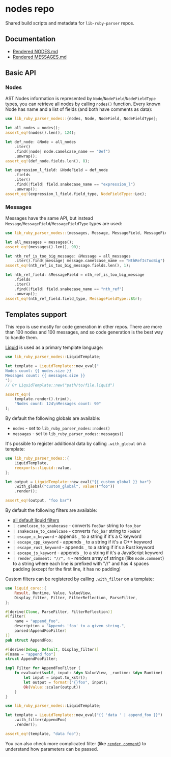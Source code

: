 # nodes repo

Shared build scripts and metadata for `lib-ruby-parser` repos.

## Documentation

+ [Rendered NODES.md](NODES.md)
+ [Rendered MESSAGES.md](MESSAGES.md)

## Basic API

### Nodes

AST Nodes information is represented by `Node`/`NodeField`/`NodeFieldType` types, you can retrieve all nodes
by calling `nodes()` function. Every known Node has name and a list of fields (and both have comments as data):

```rust
use lib_ruby_parser_nodes::{nodes, Node, NodeField, NodeFieldType};

let all_nodes = nodes();
assert_eq!(nodes().len(), 124);

let def_node: &Node = all_nodes
    .iter()
    .find(|node| node.camelcase_name == "Def")
    .unwrap();
assert_eq!(def_node.fields.len(), 8);

let expression_l_field: &NodeField = def_node
    .fields
    .iter()
    .find(|field| field.snakecase_name == "expression_l")
    .unwrap();
assert_eq!(expression_l_field.field_type, NodeFieldType::Loc);
```

### Messages

Messages have the same API, but instead `Message`/`MessageField`/`MessageFieldType` types are used:

```rust
use lib_ruby_parser_nodes::{messages, Message, MessageField, MessageFieldType};

let all_messages = messages();
assert_eq!(messages().len(), 90);

let nth_ref_is_too_big_message: &Message = all_messages
    .iter().find(|message| message.camelcase_name == "NthRefIsTooBig").unwrap();
assert_eq!(nth_ref_is_too_big_message.fields.len(), 1);

let nth_ref_field: &MessageField = nth_ref_is_too_big_message
    .fields
    .iter()
    .find(|field| field.snakecase_name == "nth_ref")
    .unwrap();
assert_eq!(nth_ref_field.field_type, MessageFieldType::Str);
```

## Templates support

This repo is use mostly for code generation in other repos. There are more than 100 nodes and 100 messages, and so code generation is the best way to handle them.

[Liquid](https://github.com/cobalt-org/liquid-rust) is used as a primary template language:

```rust
use lib_ruby_parser_nodes::LiquidTemplate;

let template = LiquidTemplate::new_eval("
Nodes count: {{ nodes.size }}
Messages count: {{ messages.size }}
");
// Or LiquidTemplate::new("path/to/file.liquid")

assert_eq!(
    template.render().trim(),
    "Nodes count: 124\nMessages count: 90"
);
```

By default the following globals are available:

+ `nodes` - set to `lib_ruby_parser_nodes::nodes()`
+ `messages` - set to `lib_ruby_parser_nodes::messages()`

It's possible to register additional data by calling `.with_global` on a template:

```rust
use lib_ruby_parser_nodes::{
    LiquidTemplate,
    reexports::liquid::value,
};

let output = LiquidTemplate::new_eval("{{ custom_global }} bar")
    .with_global("custom_global", value!("foo"))
    .render();

assert_eq!(output, "foo bar")
```

By default the following filters are available:

+ [all default liquid filters](https://github.com/Shopify/liquid/wiki/Liquid-for-Designers#standard-filters)
+ `| camelcase_to_snakecase` - converts `FooBar` string to `foo_bar`
+ `| snakecase_to_camelcase` - converts `foo_bar` string to `FooBar`
+ `| escape_c_keyword` - appends `_` to a string if it's a C keyword
+ `| escape_cpp_keyword` - appends `_` to a string if it's a C++ keyword
+ `| escape_rust_keyword` - appends `_` to a string if it's a Rust keyword
+ `| escape_js_keyword` - appends `_` to a string if it's a JavaScript keyword
+ `| render_comment: "//", 4` - renders array of strings (like `node.comment`) to a string where each line is prefixed with "//" and has 4 spaces padding (except for the first line, it has no padding)

Custom filters can be registered by calling `.with_filter` on a template:

```rust
use liquid_core::{
    Result, Runtime, Value, ValueView,
    Display_filter, Filter, FilterReflection, ParseFilter,
};

#[derive(Clone, ParseFilter, FilterReflection)]
#[filter(
    name = "append_foo",
    description = "Appends 'foo' to a given string.",
    parsed(AppendFooFilter)
)]
pub struct AppendFoo;

#[derive(Debug, Default, Display_filter)]
#[name = "append_foo"]
struct AppendFooFilter;

impl Filter for AppendFooFilter {
    fn evaluate(&self, input: &dyn ValueView, _runtime: &dyn Runtime) -> Result<Value> {
        let input = input.to_kstr();
        let output = format!("{}foo", input);
        Ok(Value::scalar(output))
    }
}

use lib_ruby_parser_nodes::LiquidTemplate;

let template = LiquidTemplate::new_eval("{{ 'data ' | append_foo }}")
    .with_filter(AppendFoo)
    .render();

assert_eq!(template, "data foo");
```

You can also check more complicated filter (like [`render_comment`](https://github.com/lib-ruby-parser/nodes/blob/master/src/filters/render_comment.rs)) to understand how parameters can be passed.
